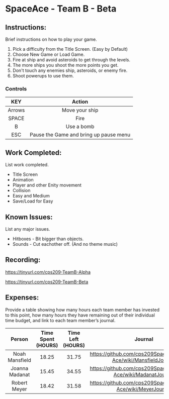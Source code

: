 # SpaceAce - Team B - Beta

## Instructions: 
Brief instructions on how to play your game.
1. Pick a difficulty from the Title Screen. (Easy by Default)
2. Choose New Game or Load Game.
3. Fire at ship and avoid asteroids to get through the levels.
4. The more ships you shoot the more points you get.
5. Don't touch any enemies ship, asteroids, or enemy fire.
6. Shoot powerups to use them.

### Controls
| KEY     | Action  |
| :---:   | :-: |
| Arrows  | Move your ship |
|SPACE    | Fire|
|B        | Use a bomb|
|ESC      | Pause the Game and bring up pause menu|



## Work Completed: 
List work completed.
* Title Screen
* Animation
* Player and other Enity movement
* Collision
* Easy and Medium
* Save/Load for Easy


## Known Issues: 
List any major issues.
* Hitboxes - Bit bigger than objects.
* Sounds - Cut eachother off. (And no theme music)

## Recording: 
https://tinyurl.com/cps209-TeamB-Alpha

https://tinyurl.com/cps209-TeamB-Beta

## Expenses: 
Provide a table showing how many hours each team member has invested to this point, how many hours they have remaining out of their individual time budget, and link to each team member’s journal.

| Person| Time Spent (HOURS)  | Time Left (HOURS)|Journal|
| :---:   | :---:   | :---: | :---:|
| Noah Mansfield  |18.25|31.75|https://github.com/cps209SpaceAce/Space-Ace/wiki/MansfieldJournal|
| Joanna Madanat  |15.45|34.55|https://github.com/cps209SpaceAce/Space-Ace/wiki/MadanatJournal|
| Robert Meyer    |18.42|31.58|https://github.com/cps209SpaceAce/Space-Ace/wiki/MeyerJournal|

